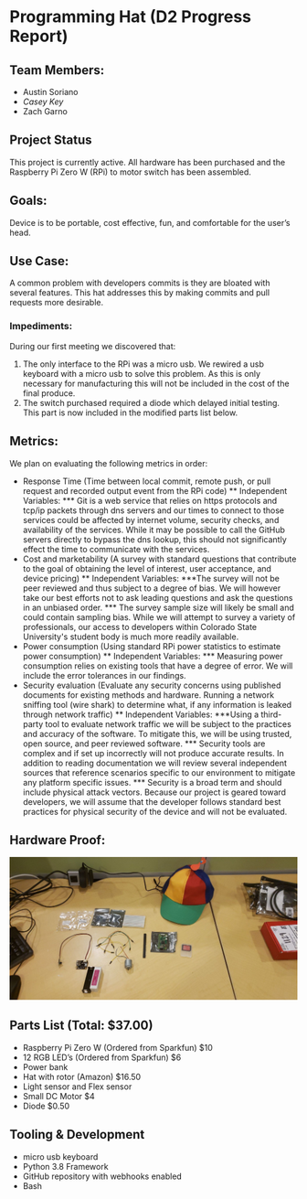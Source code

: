 # Programming Hat (D2 Progress Report)

## Team Members:
* Austin Soriano
* *Casey Key*
* Zach Garno

## Project Status
This project is currently active. All hardware has been purchased and the Raspberry Pi Zero W (RPi) to motor switch has been assembled.

## Goals:
Device is to be portable, cost effective, fun, and comfortable for the user’s head.

## Use Case:
A common problem with developers commits is they are bloated with several features. This hat addresses this by making commits and pull requests more desirable.

### Impediments:
During our first meeting we discovered that:
 1. The only interface to the RPi was a micro usb. We rewired a usb keyboard with a micro usb to solve this problem. As this is only necessary for manufacturing this will not be included in the cost of the final produce.
 2. The switch purchased required a diode which delayed initial testing. This part is now included in the modified parts list below.

## Metrics:
We plan on evaluating the following metrics in order:
* Response Time (Time between local commit, remote push, or pull request and recorded output event from the RPi code)
** Independent Variables:
*** Git is a web service that relies on https protocols and tcp/ip packets through dns servers and our times to connect to those services could be affected by internet volume, security checks, and availability of the services. While it may be possible to call the GitHub servers directly to bypass the dns lookup, this should not significantly effect the time to communicate with the services.
* Cost and marketability (A survey with standard questions that contribute to the goal of obtaining the level of interest, user acceptance, and device pricing)
** Independent Variables:
***The survey will not be peer reviewed and thus subject to a degree of bias. We will however take our best efforts not to ask leading questions and ask the questions in an unbiased order.
*** The survey sample size will likely be small and could contain sampling bias. While we will attempt to survey a variety of professionals, our access to developers within Colorado State University's student body is much more readily available.
* Power consumption (Using standard RPi power statistics to estimate power consumption)
** Independent Variables:
*** Measuring power consumption relies on existing tools that have a degree of error. We will include the error tolerances in our findings.
* Security evaluation (Evaluate any security concerns using published documents for existing methods and hardware. Running a network sniffing tool (wire shark) to determine what, if any information is leaked through network traffic)
** Independent Variables:
***Using a third-party tool to evaluate network traffic we will be subject to the practices and accuracy of the software. To mitigate this, we will be using trusted, open source, and peer reviewed software.
*** Security tools are complex and if set up incorrectly will not produce accurate results. In addition to reading documentation we will review several independent sources that reference scenarios specific to our environment to mitigate any platform specific issues.
*** Security is a broad term and should include physical attack vectors. Because our project is geared toward developers, we will assume that the developer follows standard best practices for physical security of the device and will not be evaluated.

## Hardware Proof:
![Image of Hardware Parts](https://github.com/zach-garno/CS-370-Pi-Project/blob/master/images/Parts.jpg)

## Parts List (Total: $37.00)
* Raspberry Pi Zero W (Ordered from Sparkfun) $10 
* 12 RGB LED’s (Ordered from Sparkfun) $6
* Power bank
* Hat with rotor (Amazon) $16.50
* Light sensor and Flex sensor
* Small DC Motor $4 
* Diode $0.50

## Tooling & Development
* micro usb keyboard
* Python 3.8 Framework
* GitHub repository with webhooks enabled
* Bash
